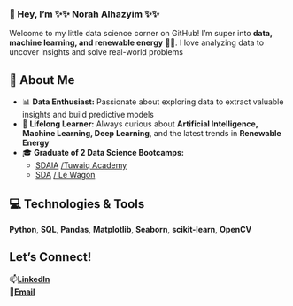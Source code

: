 
### 👋 Hey, I’m ✨✨ Norah Alhazyim ✨✨

Welcome to my little data science corner on GitHub! I’m super into **data, machine learning, and renewable energy** 🌱🌞. I love analyzing data to uncover insights and solve real-world problems
 

## 🌟 About Me  
- 📊 **Data Enthusiast:** Passionate about exploring data to extract valuable insights and build predictive models  
- 🧠 **Lifelong Learner:** Always curious about **Artificial Intelligence, Machine Learning, Deep Learning**, and the latest trends in **Renewable Energy**  
- 🎓 **Graduate of 2 Data Science Bootcamps:**  
   - [SDAIA](https://sdaia.gov.sa/en/default.aspx) [/Tuwaiq Academy](https://tuwaiq.edu.sa/)
   - [SDA](https://sda.edu.sa/ar)  [/ Le Wagon](https://www.lewagon.com/)


## 💻 Technologies & Tools  
**Python**, **SQL**, **Pandas**, **Matplotlib**, **Seaborn**, **scikit-learn**, **OpenCV**  


## Let’s Connect!  
📫[**LinkedIn**](https://www.linkedin.com/in/noura-yousef-alhazyim/)  
📧[**Email**](mailto:nouraalhazyim@gmail.com)  


<!---
Nouraalhazyim/Nouraalhazyim is a ✨ special ✨ repository because its `README.md` (this file) appears on your GitHub profile.
You can click the Preview link to take a look at your changes.
--->
